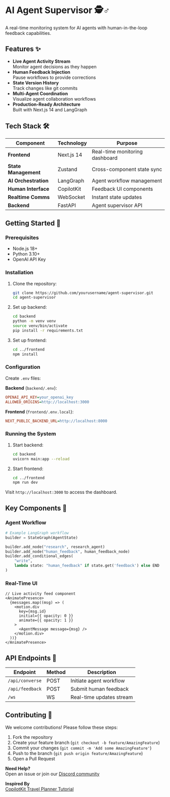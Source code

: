 
# AI Agent Supervisor 🕵️♂️

A real-time monitoring system for AI agents with human-in-the-loop feedback capabilities.


## Features ✨

- **Live Agent Activity Stream**  
  Monitor agent decisions as they happen
- **Human Feedback Injection**  
  Pause workflows to provide corrections
- **State Version History**  
  Track changes like git commits
- **Multi-Agent Coordination**  
  Visualize agent collaboration workflows
- **Production-Ready Architecture**  
  Built with Next.js 14 and LangGraph

## Tech Stack 🛠️

| Component               | Technology       | Purpose                          |
|-------------------------|------------------|----------------------------------|
| **Frontend**            | Next.js 14       | Real-time monitoring dashboard   |
| **State Management**    | Zustand          | Cross-component state sync       |
| **AI Orchestration**    | LangGraph        | Agent workflow management        |
| **Human Interface**     | CopilotKit       | Feedback UI components           |
| **Realtime Comms**      | WebSocket        | Instant state updates            |
| **Backend**             | FastAPI          | Agent supervisor API             |

## Getting Started 🚀

### Prerequisites

- Node.js 18+
- Python 3.10+
- OpenAI API Key

### Installation

1. Clone the repository:
   ```bash
   git clone https://github.com/yourusername/agent-supervisor.git
   cd agent-supervisor
   ```

2. Set up backend:
   ```bash
   cd backend
   python -m venv venv
   source venv/bin/activate
   pip install -r requirements.txt
   ```

3. Set up frontend:
   ```bash
   cd ../frontend
   npm install
   ```

### Configuration

Create `.env` files:

**Backend** (`backend/.env`):
```ini
OPENAI_API_KEY=your_openai_key
ALLOWED_ORIGINS=http://localhost:3000
```

**Frontend** (`frontend/.env.local`):
```ini
NEXT_PUBLIC_BACKEND_URL=http://localhost:8000
```

### Running the System

1. Start backend:
   ```bash
   cd backend
   uvicorn main:app --reload
   ```

2. Start frontend:
   ```bash
   cd ../frontend
   npm run dev
   ```

Visit `http://localhost:3000` to access the dashboard.

## Key Components 🧩

### Agent Workflow
```python
# Example LangGraph workflow
builder = StateGraph(AgentState)

builder.add_node("research", research_agent)
builder.add_node("human_feedback", human_feedback_node)
builder.add_conditional_edges(
    "write",
    lambda state: "human_feedback" if state.get('feedback') else END
)
```

### Real-Time UI
```tsx
// Live activity feed component
<AnimatePresence>
  {messages.map((msg) => (
    <motion.div
      key={msg.id}
      initial={{ opacity: 0 }}
      animate={{ opacity: 1 }}
    >
      <AgentMessage message={msg} />
    </motion.div>
  ))}
</AnimatePresence>
```

## API Endpoints 📡

| Endpoint          | Method | Description                     |
|-------------------|--------|---------------------------------|
| `/api/converse`   | POST   | Initiate agent workflow         |
| `/api/feedback`   | POST   | Submit human feedback           |
| `/ws`             | WS     | Real-time updates stream        |

## Contributing 🤝

We welcome contributions! Please follow these steps:

1. Fork the repository
2. Create your feature branch (`git checkout -b feature/AmazingFeature`)
3. Commit your changes (`git commit -m 'Add some AmazingFeature'`)
4. Push to the branch (`git push origin feature/AmazingFeature`)
5. Open a Pull Request

**Need Help?**  
Open an issue or join our [Discord community](https://discord.gg/copilotkit)

**Inspired By**  
[CopilotKit Travel Planner Tutorial](https://dev.to/copilotkit/build-an-ai-travel-planner-with-copilotkit-langgraph-google-maps-api-32fm) 
